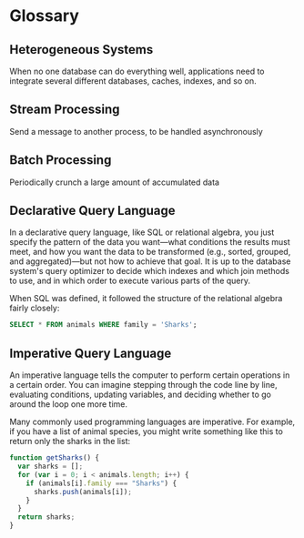 # Glossary

## Heterogeneous Systems

When no one database can do everything well, applications need to integrate several different databases, caches, indexes, and so on.

## Stream Processing

Send a message to another process, to be handled asynchronously

## Batch Processing

Periodically crunch a large amount of accumulated data

## Declarative Query Language

In a declarative query language, like SQL or relational algebra, you just specify the pattern of the data you want—what conditions the results must meet, and how you want the data to be transformed (e.g., sorted, grouped, and aggregated)—but not how to achieve that goal.
It is up to the database system's query optimizer to decide which indexes and which join methods to use, and in which order to execute various parts of the query.

When SQL was defined, it followed the structure of the relational algebra fairly closely:

```sql
SELECT * FROM animals WHERE family = 'Sharks';
```

## Imperative Query Language

An imperative language tells the computer to perform certain operations in a certain order.
You can imagine stepping through the code line by line, evaluating conditions, updating variables, and deciding whether to go around the loop one more time.

Many commonly used programming languages are imperative.
For example, if you have a list of animal species, you might write something like this to return only the sharks in the list:

```javascript
function getSharks() {
  var sharks = [];
  for (var i = 0; i < animals.length; i++) {
    if (animals[i].family === "Sharks") {
      sharks.push(animals[i]);
    }
  }
  return sharks;
}
```
